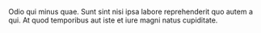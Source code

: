 Odio qui minus quae.
Sunt sint nisi ipsa labore reprehenderit quo autem a qui.
At quod temporibus aut iste et iure magni natus cupiditate.